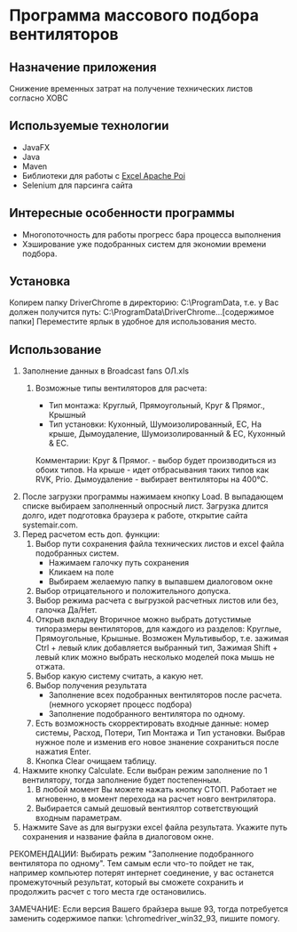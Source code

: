# Программа массового подбора вентиляторов

## Назначение приложения

Снижение временных затрат на получение технических листов согласно ХОВС

## Используемые технологии

* JavaFX
* Java
* Maven
* Библиотеки для работы с [Excel Apache Poi](https://poi.apache.org/index.html)
* Selenium для парсинга сайта


## Интересные особенности программы
* Многопоточность для работы прогресс бара процесса выполнения
* Хэширование уже подобранных систем для экономии времени подбора.

## Установка
Копирем папку DriverChrome в директорию: C:\ProgramData\, т.е. у Вас должен получится путь: C:\ProgramData\DriverChrome\...[содержимое папки]
Переместите ярлык в удобное для использования место.

## Использование
1. Заполнение данных в Broadcast fans ОЛ.xls 
   1. Возможные типы вентиляторов для расчета:
         - Тип монтажа:  Круглый, Прямоугольный, Круг & Прямог., Крышный
         - Тип установки: Кухонный, Шумоизолированный, EC, На крыше, Дымоудаление, Шумоизолированный & EC, Кухонный & EC. 
   
      Комментарии:
         Круг & Прямог. - выбор будет производиться из обоих типов.
         На крыше - идет отбрасывания таких типов как RVK, Prio.
         Дымоудаление - выбирает вентиляторы на 400°C.
2. После загрузки программы нажимаем кнопку Load. В выпадающем списке выбираем заполненный опросный лист.
   Загрузка длится долго, идет подготовка браузера к работе, открытие сайта systemair.com.
3. Перед расчетом есть доп. функции:
   1. Выбор пути сохранения файла технических листов и excel файла подобранных систем.
      - Нажимаем галочку путь сохранения
      - Кликаем на поле
      - Выбираем желаемую папку в выпавшем диалоговом окне 
   2. Выбор отрицательного и положительного допуска. 
   3. Выбор режима расчета с выгрузкой расчетных листов или без, галочка Да/Нет. 
   4. Открыв вкладну Вторичное можно выбрать дотустимые типоразмеры вентиляторов, для каждого из разделов: Круглые, Прямоугольные, Крышные.
         Возможен Мультивыбор, т.е. зажимая Ctrl + левый клик добавляется выбранный тип, Зажимая Shift + левый клик можно выбрать несколько
         моделей пока мышь не отжата. 
   5. Выбор какую систему считать, а какую нет. 
   6. Выбор получения результата
         - Заполнение всех подобранных вентиляторов после расчета. (немного ускоряет процесс подбора)
         - Заполнение подобранного вентилятора по одному. 
   7. Есть возможность скорректировать входные данные: номер системы, Расход, Потери, Тип Монтажа и Тип установки.
         Выбрав нужное поле и изменив его новое знанение сохраниться после нажатия Enter. 
   8. Кнопка Clear очищаем таблицу.
4. Нажмите кнопку Calculate. Если выбран режим заполнение по 1 вентилятору, тогда заполнение будет постепенным. 
   1. В любой момент Вы можете нажать кнопку СТОП. Работает не мгновенно, в момент перехода на расчет новго вентрилятора. 
   2. Выбирается самый дешовый вентиялтор сответствующий входным параметрам.
5. Нажмите Save as для выгрузки excel файла результата. Укажите путь сохранения и название файла в диалоговом окне.

РЕКОМЕНДАЦИИ: Выбирать режим "Заполнение подобранного вентилятора по одному".
Тем самым если что-то пойдет не так, например компьютер потерят интернет соединение, у вас останется промежуточный результат,
который вы сможете сохранить и продолжить расчет с того места где остановились.

ЗАМЕЧАНИЕ:
Если версия Вашего брайзера выше 93, тогда потребуется заменить содержимое папки: \chromedriver_win32_93, пишите помогу.



